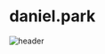 # daniel.park
![header](https://capsule-render.vercel.app/api?type=wave&color=auto&height=300&section=header&text=capsule%20render&fontSize=90)



